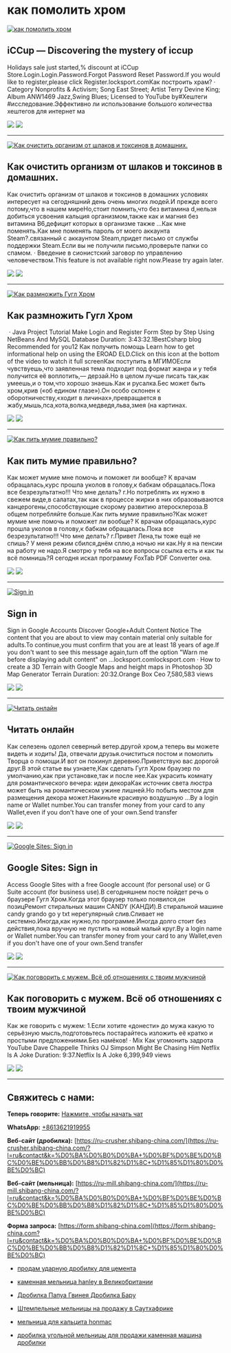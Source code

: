 # как помолить хром

<a href="https://swt.shibang-china.com/?l=ru&img&k=%D0%BA%D0%B0%D0%BA+%D0%BF%D0%BE%D0%BC%D0%BE%D0%BB%D0%B8%D1%82%D1%8C+%D1%85%D1%80%D0%BE%D0%BC" target="_blank">![как помолить хром](http://static.shibang-china.com/all-800x300/1455.jpg)</a>

## iCCup — Discovering the mystery of iccup
Holidays sale just started,% discount at iCCup Store.Login.Login.Password.Forgot Password Reset Password.If you would like to register,please click Register.locksport.comКак построить храм?&nbsp;&#0183;&#32;Category Nonprofits &amp; Activism; Song East Street; Artist Terry Devine King; Album ANW1469 Jazz,Swing Blues; Licensed to YouTube by#Хештеги #исследование.Эффективно ли использование большого количества хештегов для интернет ма


<a href="https://whatsapp.shibangsoft.com/WhatsApp.php" target="_blank" title="WhatsApp">![](http://static.shibang-china.com/icon/whatsapp.png)</a> <a href="https://swt.shibang-china.com/?l=ru&icon&k=%D0%BA%D0%B0%D0%BA+%D0%BF%D0%BE%D0%BC%D0%BE%D0%BB%D0%B8%D1%82%D1%8C+%D1%85%D1%80%D0%BE%D0%BC" target="_blank">![](http://static.shibang-china.com/icon/chat-ru.png)</a>

---

<a href="https://swt.shibang-china.com/?l=ru&img&k=%D0%BA%D0%B0%D0%BA+%D0%BF%D0%BE%D0%BC%D0%BE%D0%BB%D0%B8%D1%82%D1%8C+%D1%85%D1%80%D0%BE%D0%BC" target="_blank">![Как очистить организм от шлаков и токсинов в домашних.](http://static.shibang-china.com/all-800x300/135.jpg)</a>

## Как очистить организм от шлаков и токсинов в домашних.
Как очистить организм от шлаков и токсинов в домашних условиях интересует на сегодняшний день очень многих людей.И прежде всего потому,что в нашем миреНо,стоит помнить,что без витамина d,нельзя добиться усвоения кальция организмом,также как и магния без витамина В6,дефицит которых в организме также …Как мне поменять.Как мне поменять пароль от моего аккаунта Steam?.связанный с аккаунтом Steam,придет письмо от службы поддержки Steam.Если вы не получили письмо,проверьте папки со спамом.&nbsp;&#0183;&#32;Введение в сионистский заговор по управлению человечеством.This feature is not available right now.Please try again later.


<a href="https://whatsapp.shibangsoft.com/WhatsApp.php" target="_blank" title="WhatsApp">![](http://static.shibang-china.com/icon/whatsapp.png)</a> <a href="https://swt.shibang-china.com/?l=ru&icon&k=%D0%BA%D0%B0%D0%BA+%D0%BF%D0%BE%D0%BC%D0%BE%D0%BB%D0%B8%D1%82%D1%8C+%D1%85%D1%80%D0%BE%D0%BC" target="_blank">![](http://static.shibang-china.com/icon/chat-ru.png)</a>

---

<a href="https://swt.shibang-china.com/?l=ru&img&k=%D0%BA%D0%B0%D0%BA+%D0%BF%D0%BE%D0%BC%D0%BE%D0%BB%D0%B8%D1%82%D1%8C+%D1%85%D1%80%D0%BE%D0%BC" target="_blank">![Как размножить Гугл Хром](http://static.shibang-china.com/all-800x300/376.jpg)</a>

## Как размножить Гугл Хром
&nbsp;&#0183;&#32;Java Project Tutorial Make Login and Register Form Step by Step Using NetBeans And MySQL Database Duration: 3:43:32.1BestCsharp blog Recommended for you12 Как получить помощь Learn how to get informational help on using the EROAD ELD.Click on this icon at the bottom of the video to watch it full screenКак поступить в МГИМОЕсли чувствуешь,что заявленная тема подходит под формат жанра и у тебя получится её воплотить,— дерзай.Но в целом лучше писать так,как умеешь,и о том,что хорошо знаешь.Как и русалка.Бес может быть хром,крив (&#171;об едином глазе&#187;).Он особо склонен к оборотничеству,&#171;ходит в личинах&#187;,превращается в жабу,мышь,пса,кота,волка,медведя,льва,змея (на картинах.


<a href="https://whatsapp.shibangsoft.com/WhatsApp.php" target="_blank" title="WhatsApp">![](http://static.shibang-china.com/icon/whatsapp.png)</a> <a href="https://swt.shibang-china.com/?l=ru&icon&k=%D0%BA%D0%B0%D0%BA+%D0%BF%D0%BE%D0%BC%D0%BE%D0%BB%D0%B8%D1%82%D1%8C+%D1%85%D1%80%D0%BE%D0%BC" target="_blank">![](http://static.shibang-china.com/icon/chat-ru.png)</a>

---

<a href="https://swt.shibang-china.com/?l=ru&img&k=%D0%BA%D0%B0%D0%BA+%D0%BF%D0%BE%D0%BC%D0%BE%D0%BB%D0%B8%D1%82%D1%8C+%D1%85%D1%80%D0%BE%D0%BC" target="_blank">![Как пить мумие правильно?](http://static.shibang-china.com/all-800x300/87.jpg)</a>

## Как пить мумие правильно?
Как может мумие мне помочь и поможет ли вообще? К врачам обращалась,курс прошла уколов в голову,к бабкам обращалась.Пока все безрезультатно!!! Что мне делать? г.Но потреблять их нужно в свежем виде,в салатах,так как в процессе жирки в них образовываются канцерогены,способствующие скорому развитию атеросклероза.В общем потребляйте больше.Как пить мумие правильно?Как может мумие мне помочь и поможет ли вообще? К врачам обращалась,курс прошла уколов в голову,к бабкам обращалась.Пока все безрезультатно!!! Что мне делать? г.Привет Лена,ты тоже ещё не спишь? У меня режим сбился,днём сплю,а ночью ни как.Ну я на пенсии на работу не надо.Я смотрю у тебя на все вопросы ссылка есть и как ты всё помнишь?Я сегодня искал программу FoxTab PDF Converter она.


<a href="https://whatsapp.shibangsoft.com/WhatsApp.php" target="_blank" title="WhatsApp">![](http://static.shibang-china.com/icon/whatsapp.png)</a> <a href="https://swt.shibang-china.com/?l=ru&icon&k=%D0%BA%D0%B0%D0%BA+%D0%BF%D0%BE%D0%BC%D0%BE%D0%BB%D0%B8%D1%82%D1%8C+%D1%85%D1%80%D0%BE%D0%BC" target="_blank">![](http://static.shibang-china.com/icon/chat-ru.png)</a>

---

<a href="https://swt.shibang-china.com/?l=ru&img&k=%D0%BA%D0%B0%D0%BA+%D0%BF%D0%BE%D0%BC%D0%BE%D0%BB%D0%B8%D1%82%D1%8C+%D1%85%D1%80%D0%BE%D0%BC" target="_blank">![Sign in](http://static.shibang-china.com/all-800x300/1500.jpg)</a>

## Sign in
Sign in Google Accounts Discover Google+Adult Content Notice The content that you are about to view may contain material only suitable for adults.To continue,you must confirm that you are at least 18 years of age.If you don't want to see this message again,turn off the option &quot;Warn me before displaying adult content&quot; on …locksport.comlocksport.com&nbsp;&#0183;&#32;How to create a 3D Terrain with Google Maps and height maps in Photoshop 3D Map Generator Terrain Duration: 20:32.Orange Box Ceo 7,580,583 views


<a href="https://whatsapp.shibangsoft.com/WhatsApp.php" target="_blank" title="WhatsApp">![](http://static.shibang-china.com/icon/whatsapp.png)</a> <a href="https://swt.shibang-china.com/?l=ru&icon&k=%D0%BA%D0%B0%D0%BA+%D0%BF%D0%BE%D0%BC%D0%BE%D0%BB%D0%B8%D1%82%D1%8C+%D1%85%D1%80%D0%BE%D0%BC" target="_blank">![](http://static.shibang-china.com/icon/chat-ru.png)</a>

---

<a href="https://swt.shibang-china.com/?l=ru&img&k=%D0%BA%D0%B0%D0%BA+%D0%BF%D0%BE%D0%BC%D0%BE%D0%BB%D0%B8%D1%82%D1%8C+%D1%85%D1%80%D0%BE%D0%BC" target="_blank">![Читать онлайн](http://static.shibang-china.com/all-800x300/1509.jpg)</a>

## Читать онлайн
Как селезень одолел северный ветер.другой хром,а теперь вы можете видеть и ходить! Да, отвечали друзья.очиститься постом и помолить Творца о помощи.И вот он покинул деревню.Приветствую вас дорогой друг.В этой статье вы узнаете,Как сделать Гугл Хром браузер по умолчанию,как при установке,так и после нее.Как украсить комнату для романтического вечера: идеи декораКак источник света люстра может быть на романтическом ужине лишней.Но побыть местом для размещения декора может.Накиньте красивую воздушную …By a login name or Wallet number.You can transfer money from your card to any Wallet,even if you don't have one of your own.Send transfer


<a href="https://whatsapp.shibangsoft.com/WhatsApp.php" target="_blank" title="WhatsApp">![](http://static.shibang-china.com/icon/whatsapp.png)</a> <a href="https://swt.shibang-china.com/?l=ru&icon&k=%D0%BA%D0%B0%D0%BA+%D0%BF%D0%BE%D0%BC%D0%BE%D0%BB%D0%B8%D1%82%D1%8C+%D1%85%D1%80%D0%BE%D0%BC" target="_blank">![](http://static.shibang-china.com/icon/chat-ru.png)</a>

---

<a href="https://swt.shibang-china.com/?l=ru&img&k=%D0%BA%D0%B0%D0%BA+%D0%BF%D0%BE%D0%BC%D0%BE%D0%BB%D0%B8%D1%82%D1%8C+%D1%85%D1%80%D0%BE%D0%BC" target="_blank">![Google Sites: Sign in](http://static.shibang-china.com/all-800x300/1162.jpg)</a>

## Google Sites: Sign in
Access Google Sites with a free Google account (for personal use) or G Suite account (for business use).В сегодняшнем посте пойдет речь о браузере Гугл Хром.Когда этот браузер только появился,он позицРемонт стиральных машин CANDY (КАНДИ).В стиральной машине candy grando go y txt нерегулярный слив.Сливает не системно.Иногда,как нужно,по программе.Иногда долго стоит без действия,пока вручную не пустить на новый малый круг.By a login name or Wallet number.You can transfer money from your card to any Wallet,even if you don't have one of your own.Send transfer


<a href="https://whatsapp.shibangsoft.com/WhatsApp.php" target="_blank" title="WhatsApp">![](http://static.shibang-china.com/icon/whatsapp.png)</a> <a href="https://swt.shibang-china.com/?l=ru&icon&k=%D0%BA%D0%B0%D0%BA+%D0%BF%D0%BE%D0%BC%D0%BE%D0%BB%D0%B8%D1%82%D1%8C+%D1%85%D1%80%D0%BE%D0%BC" target="_blank">![](http://static.shibang-china.com/icon/chat-ru.png)</a>

---

<a href="https://swt.shibang-china.com/?l=ru&img&k=%D0%BA%D0%B0%D0%BA+%D0%BF%D0%BE%D0%BC%D0%BE%D0%BB%D0%B8%D1%82%D1%8C+%D1%85%D1%80%D0%BE%D0%BC" target="_blank">![Как поговорить с мужем. Всё об отношениях с твоим мужчиной](http://static.shibang-china.com/all-800x300/625.jpg)</a>

## Как поговорить с мужем. Всё об отношениях с твоим мужчиной
Как же говорить с мужем: 1.Если хотите &#171;донести&#187; до мужа какую то серьёзную мысль,подготовьтесь постарайтесь изложить её кратко и простыми предложениями.Без намёков!&nbsp;&#0183;&#32;Mix Как угомонить задрота YouTube Dave Chappelle Thinks OJ Simpson Might Be Chasing Him Netflix Is A Joke Duration: 9:37.Netflix Is A Joke 6,399,949 views

<a href="https://whatsapp.shibangsoft.com/WhatsApp.php" target="_blank" title="WhatsApp">![](http://static.shibang-china.com/icon/whatsapp.png)</a> <a href="https://swt.shibang-china.com/?l=ru&icon&k=%D0%BA%D0%B0%D0%BA+%D0%BF%D0%BE%D0%BC%D0%BE%D0%BB%D0%B8%D1%82%D1%8C+%D1%85%D1%80%D0%BE%D0%BC" target="_blank">![](http://static.shibang-china.com/icon/chat-ru.png)</a>

---
## Свяжитесь с нами:

**Теперь говорите:** [Нажмите, чтобы начать чат](https://swt.shibang-china.com?l=ru&contact&k=%D0%BA%D0%B0%D0%BA+%D0%BF%D0%BE%D0%BC%D0%BE%D0%BB%D0%B8%D1%82%D1%8C+%D1%85%D1%80%D0%BE%D0%BC)

**WhatsApp:**  [+8613621919955](https://whatsapp.shibangsoft.com/WhatsApp.php)

**Веб-сайт (дробилка):** [https://ru-crusher.shibang-china.com/](https://ru-crusher.shibang-china.com/?l=ru&contact&k=%D0%BA%D0%B0%D0%BA+%D0%BF%D0%BE%D0%BC%D0%BE%D0%BB%D0%B8%D1%82%D1%8C+%D1%85%D1%80%D0%BE%D0%BC)

**Веб-сайт (мельница):** [https://ru-mill.shibang-china.com/](https://ru-mill.shibang-china.com/?l=ru&contact&k=%D0%BA%D0%B0%D0%BA+%D0%BF%D0%BE%D0%BC%D0%BE%D0%BB%D0%B8%D1%82%D1%8C+%D1%85%D1%80%D0%BE%D0%BC)

**Форма запроса:** [https://form.shibang-china.com](https://form.shibang-china.com?l=ru&contact&k=%D0%BA%D0%B0%D0%BA+%D0%BF%D0%BE%D0%BC%D0%BE%D0%BB%D0%B8%D1%82%D1%8C+%D1%85%D1%80%D0%BE%D0%BC)

* [продам ударную дробилку для цемента](../125/%D0%BF%D1%80%D0%BE%D0%B4%D0%B0%D0%BC%20%D1%83%D0%B4%D0%B0%D1%80%D0%BD%D1%83%D1%8E%20%D0%B4%D1%80%D0%BE%D0%B1%D0%B8%D0%BB%D0%BA%D1%83%20%D0%B4%D0%BB%D1%8F%20%D1%86%D0%B5%D0%BC%D0%B5%D0%BD%D1%82%D0%B0.md)

* [каменная мельница hanley в Великобритании](../125/%D0%BA%D0%B0%D0%BC%D0%B5%D0%BD%D0%BD%D0%B0%D1%8F%20%D0%BC%D0%B5%D0%BB%D1%8C%D0%BD%D0%B8%D1%86%D0%B0%20hanley%20%D0%B2%20%D0%92%D0%B5%D0%BB%D0%B8%D0%BA%D0%BE%D0%B1%D1%80%D0%B8%D1%82%D0%B0%D0%BD%D0%B8%D0%B8.md)

* [Дробилка Папуа Гвинея Дробилка Бару](../121/%D0%94%D1%80%D0%BE%D0%B1%D0%B8%D0%BB%D0%BA%D0%B0%20%D0%9F%D0%B0%D0%BF%D1%83%D0%B0%20%D0%93%D0%B2%D0%B8%D0%BD%D0%B5%D1%8F%20%D0%94%D1%80%D0%BE%D0%B1%D0%B8%D0%BB%D0%BA%D0%B0%20%D0%91%D0%B0%D1%80%D1%83.md)

* [Штемпельные мельницы на продажу в Саутхафрике](../123/%D0%A8%D1%82%D0%B5%D0%BC%D0%BF%D0%B5%D0%BB%D1%8C%D0%BD%D1%8B%D0%B5%20%D0%BC%D0%B5%D0%BB%D1%8C%D0%BD%D0%B8%D1%86%D1%8B%20%D0%BD%D0%B0%20%D0%BF%D1%80%D0%BE%D0%B4%D0%B0%D0%B6%D1%83%20%D0%B2%20%D0%A1%D0%B0%D1%83%D1%82%D1%85%D0%B0%D1%84%D1%80%D0%B8%D0%BA%D0%B5.md)

* [мельница для кальцита honmac](../124/%D0%BC%D0%B5%D0%BB%D1%8C%D0%BD%D0%B8%D1%86%D0%B0%20%D0%B4%D0%BB%D1%8F%20%D0%BA%D0%B0%D0%BB%D1%8C%D1%86%D0%B8%D1%82%D0%B0%20honmac.md)

* [дробилка угольной мельницы для продажи каменная машина дробилки](../122/%D0%B4%D1%80%D0%BE%D0%B1%D0%B8%D0%BB%D0%BA%D0%B0%20%D1%83%D0%B3%D0%BE%D0%BB%D1%8C%D0%BD%D0%BE%D0%B9%20%D0%BC%D0%B5%D0%BB%D1%8C%D0%BD%D0%B8%D1%86%D1%8B%20%D0%B4%D0%BB%D1%8F%20%D0%BF%D1%80%D0%BE%D0%B4%D0%B0%D0%B6%D0%B8%20%D0%BA%D0%B0%D0%BC%D0%B5%D0%BD%D0%BD%D0%B0%D1%8F%20%D0%BC%D0%B0%D1%88%D0%B8%D0%BD%D0%B0%20%D0%B4%D1%80%D0%BE%D0%B1%D0%B8%D0%BB%D0%BA%D0%B8.md)